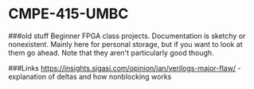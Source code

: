 # CMPE-415-UMBC
###old stuff
Beginner FPGA class projects. Documentation is sketchy or nonexistent. 
Mainly here for personal storage, but if you want to look at them go ahead.
Note that they aren't particularly good though.

###Links
https://insights.sigasi.com/opinion/jan/verilogs-major-flaw/ - explanation of deltas and how nonblocking works
